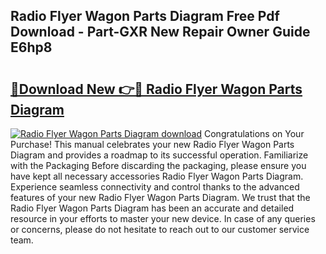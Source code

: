 ## Radio Flyer Wagon Parts Diagram Free Pdf Download - Part-GXR New Repair Owner Guide E6hp8

# <h2><a href="http://dfovqey.blite.top/?on=Radio+Flyer+Wagon+Parts+Diagram">🔗Download New 👉🔴 Radio Flyer Wagon Parts Diagram</a></h2>

[![Radio Flyer Wagon Parts Diagram download](https://i.imgur.com/lujVjoI.png)](http://dfovqey.blite.top/?on=Radio+Flyer+Wagon+Parts+Diagram)
Congratulations on Your Purchase! This manual celebrates your new Radio Flyer Wagon Parts Diagram and provides a roadmap to its successful operation. Familiarize with the Packaging Before discarding the packaging, please ensure you have kept all necessary accessories Radio Flyer Wagon Parts Diagram. Experience seamless connectivity and control thanks to the advanced features of your new Radio Flyer Wagon Parts Diagram. We trust that the Radio Flyer Wagon Parts Diagram has been an accurate and detailed resource in your efforts to master your new device. In case of any queries or concerns, please do not hesitate to reach out to our customer service team.
